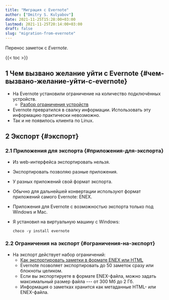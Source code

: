 ```yaml
---
title: "Миграция с Evernote"
author: ["Dmitry S. Kulyabov"]
date: 2021-11-25T15:28:00+03:00
lastmod: 2021-11-25T20:14:00+03:00
draft: false
slug: "migration-from-evernote"
---
```


Перенос заметок с _Evernote_.

<!--more-->

{{< toc >}}


## <span class="section-num">1</span> Чем вызвано желание уйти с Evernote {#чем-вызвано-желание-уйти-с-evernote}

-   На Evernote установили ограничение на количество подключённых устройств.
    -   [Разбор ограничения устройств](https://help.evernote.com/hc/ru/articles/218558068-%D0%A0%D0%B0%D0%B7%D0%B1%D0%BE%D1%80-%D0%BE%D0%B3%D1%80%D0%B0%D0%BD%D0%B8%D1%87%D0%B5%D0%BD%D0%B8%D1%8F-%D1%83%D1%81%D1%82%D1%80%D0%BE%D0%B9%D1%81%D1%82%D0%B2)
-   Evernote превратился в свалку информации. Использовать эту информацию практически невозможно.
-   Так и не появилось клиента по Linux.


## <span class="section-num">2</span> Экспорт {#экспорт}


### <span class="section-num">2.1</span> Приложения для экспорта {#приложения-для-экспорта}

-   Из web-интерфейса экспортировать нельзя.
-   Экспортировать позволяю разные приложения.
-   У разных приложений свой формат экспорта.
-   Обычно для дальнейшей конвертации используют формат приложений самого Evernote: ENEX.
-   Приложения для Evernote с возможностью экспорта только под Windows и Mac.
-   Я установил на виртуальную машину с Windows:

    ```shell
    choco -y install evernote
    ```


### <span class="section-num">2.2</span> Ограничения на экспорт {#ограничения-на-экспорт}

-   На экспорт действует набор ограничений:
    -   [Как экспортировать заметки в формате ENEX или HTML](https://help.evernote.com/hc/ru/articles/209005557-%D0%9A%D0%B0%D0%BA-%D1%8D%D0%BA%D1%81%D0%BF%D0%BE%D1%80%D1%82%D0%B8%D1%80%D0%BE%D0%B2%D0%B0%D1%82%D1%8C-%D0%B7%D0%B0%D0%BC%D0%B5%D1%82%D0%BA%D0%B8-%D0%B2-%D1%84%D0%BE%D1%80%D0%BC%D0%B0%D1%82%D0%B5-ENEX-%D0%B8%D0%BB%D0%B8-HTML)
    -   Evernote позволяет экспортировать до 50 заметок сразу или блокноты целиком.
    -   Если вы экспортируете в формате ENEX-файла, можно задать максимальный размер файла --- от 300 Мб до 2 Гб.
    -   Информация о заметках хранится как метаданные HTML- или ENEX-файла.
